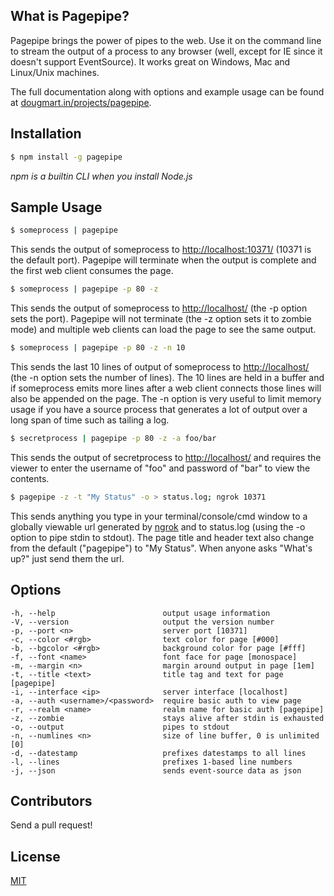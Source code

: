 ## What is Pagepipe?

Pagepipe brings the power of pipes to the web. Use it on the command line to stream the output of a process to any browser (well, except for IE since it doesn't support EventSource). It works great on Windows, Mac and Linux/Unix machines.  

The full documentation along with options and example usage can be found at [dougmart.in/projects/pagepipe](http://dougmart.in/projects/pagepipe).

## Installation

```bash
$ npm install -g pagepipe
```

*npm is a builtin CLI when you install Node.js*

## Sample Usage

```bash
$ someprocess | pagepipe
```
This sends  the output of someprocess to [http://localhost:10371/](http://localhost:10371/) (10371 is the default port).  Pagepipe will terminate when the output is complete and the first web client consumes the page.

```bash
$ someprocess | pagepipe -p 80 -z
```
This sends  the output of someprocess to [http://localhost/](http://localhost/) (the -p option sets the port).  Pagepipe will not terminate (the -z option sets it to zombie mode) and multiple web clients can load the page to see the same output. 
```bash
$ someprocess | pagepipe -p 80 -z -n 10
```
This sends the last 10 lines of output of someprocess to [http://localhost/](http://localhost/) (the -n option sets the number of lines). The 10 lines are held in a buffer and if someprocess emits more lines after a web client connects those lines will also be appended on the page.  The -n option is very useful to limit memory usage if you have a source process that generates a lot of output over a long span of time such as tailing a log.

```bash
$ secretprocess | pagepipe -p 80 -z -a foo/bar
```
This sends the output of secretprocess to [http://localhost/](http://localhost/) and requires the viewer to enter the username of "foo" and password of "bar" to view the contents.

```bash
$ pagepipe -z -t "My Status" -o > status.log; ngrok 10371
```
This sends anything you type in your terminal/console/cmd window to a globally viewable url generated by [ngrok](https://ngrok.com/) and to status.log (using the -o option to pipe stdin to stdout).  The page title and header text also change from the default ("pagepipe") to "My Status".  When anyone asks "What's up?" just send them the url.

## Options

    -h, --help                        output usage information
    -V, --version                     output the version number
    -p, --port <n>                    server port [10371]
    -c, --color <#rgb>                text color for page [#000]
    -b, --bgcolor <#rgb>              background color for page [#fff]
    -f, --font <name>                 font face for page [monospace]
    -m, --margin <n>                  margin around output in page [1em]
    -t, --title <text>                title tag and text for page [pagepipe]
    -i, --interface <ip>              server interface [localhost]
    -a, --auth <username>/<password>  require basic auth to view page
    -r, --realm <name>                realm name for basic auth [pagepipe]
    -z, --zombie                      stays alive after stdin is exhausted
    -o, --output                      pipes to stdout
    -n, --numlines <n>                size of line buffer, 0 is unlimited [0]
    -d, --datestamp                   prefixes datestamps to all lines
    -l, --lines                       prefixes 1-based line numbers
    -j, --json                        sends event-source data as json


## Contributors

Send a pull request!

## License

[MIT](http://opensource.org/licenses/MIT)
